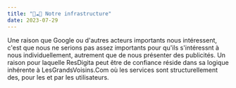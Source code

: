 ```yaml
---
title: "👷☁🚃 Notre infrastructure"
date: 2023-07-29
---
```


Une raison que Google ou d'autres acteurs importants nous intéressent, c'est que nous ne serions pas assez importants pour qu'ils s'intéressnt à nous individuellement, autrement que de nous présenter des publicités. Un raison pour laquelle ResDigita peut être de confiance réside dans sa logique inhérente à LesGrandsVoisins.Com où les services sont structurellement des, pour les et par les utilisateurs. 

